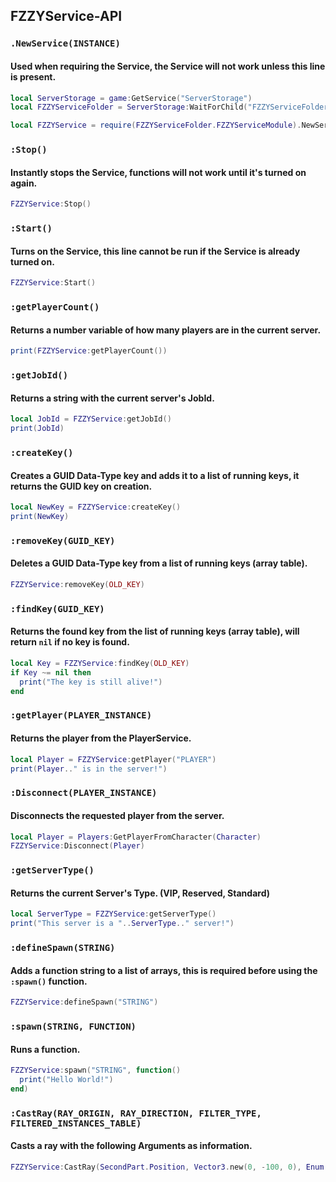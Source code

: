 ## FZZYService-API

### `.NewService(INSTANCE)`
#### Used when requiring the Service, the Service will not work unless this line is present.
```lua
local ServerStorage = game:GetService("ServerStorage")
local FZZYServiceFolder = ServerStorage:WaitForChild("FZZYServiceFolder")

local FZZYService = require(FZZYServiceFolder.FZZYServiceModule).NewService(script)
```
### `:Stop()`
#### Instantly stops the Service, functions will not work until it's turned on again.
```lua
FZZYService:Stop()
```
### `:Start()`
#### Turns on the Service, this line cannot be run if the Service is already turned on.
```lua
FZZYService:Start()
```
### `:getPlayerCount()`
#### Returns a number variable of how many players are in the current server.
```lua
print(FZZYService:getPlayerCount())
```
### `:getJobId()`
#### Returns a string with the current server's JobId.
```lua
local JobId = FZZYService:getJobId()
print(JobId)
```
### `:createKey()`
#### Creates a GUID Data-Type key and adds it to a list of running keys, it returns the GUID key on creation.
```lua
local NewKey = FZZYService:createKey()
print(NewKey)
```
### `:removeKey(GUID_KEY)`
#### Deletes a GUID Data-Type key from a list of running keys (array table).
```lua
FZZYService:removeKey(OLD_KEY)
```
### `:findKey(GUID_KEY)`
#### Returns the found key from the list of running keys (array table), will return `nil` if no key is found.
```lua
local Key = FZZYService:findKey(OLD_KEY)
if Key ~= nil then
  print("The key is still alive!")
end
```
### `:getPlayer(PLAYER_INSTANCE)`
#### Returns the player from the PlayerService.
```lua
local Player = FZZYService:getPlayer("PLAYER")
print(Player.." is in the server!")
```
### `:Disconnect(PLAYER_INSTANCE)`
#### Disconnects the requested player from the server.
```lua
local Player = Players:GetPlayerFromCharacter(Character)
FZZYService:Disconnect(Player)
```
### `:getServerType()`
#### Returns the current Server's Type. (VIP, Reserved, Standard)
```lua
local ServerType = FZZYService:getServerType()
print("This server is a "..ServerType.." server!")
```
### `:defineSpawn(STRING)`
#### Adds a function string to a list of arrays, this is required before using the `:spawn()` function.
```lua
FZZYService:defineSpawn("STRING")
```
### `:spawn(STRING, FUNCTION)`
#### Runs a function.
```lua
FZZYService:spawn("STRING", function()
  print("Hello World!")
end)
```
### `:CastRay(RAY_ORIGIN, RAY_DIRECTION, FILTER_TYPE, FILTERED_INSTANCES_TABLE)`
#### Casts a ray with the following Arguments as information.
```lua
FZZYService:CastRay(SecondPart.Position, Vector3.new(0, -100, 0), Enum.RaycastFilterType.Blacklist, {SecondPart.Parent})
```

